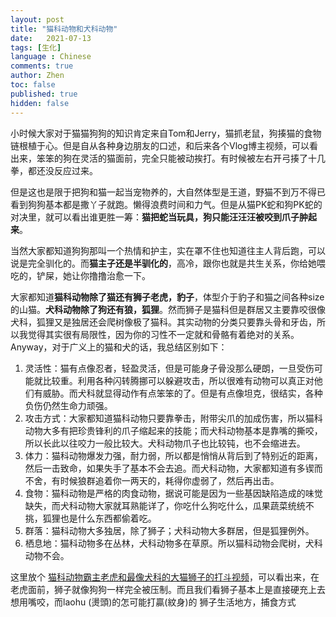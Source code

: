 ```yaml
---
layout: post
title: "猫科动物和犬科动物"
date:   2021-07-13
tags: [生化]
language : Chinese
comments: true
author: Zhen
toc: false
published: true
hidden: false
---
```

小时候大家对于猫猫狗狗的知识肯定来自Tom和Jerry，猫抓老鼠，狗揍猫的食物链根植于心。但是自从各种身边朋友的口述，和后来各个Vlog博主视频，可以看出来，笨笨的狗在灵活的猫面前，完全只能被动挨打。有时候被左右开弓揍了十几拳，都还没反应过来。

但是这也是限于把狗和猫一起当宠物养的，大自然体型是王道，野猫不到万不得已看到狗狗基本都是撒丫子就跑。懒得浪费时间和力气。但是从猫PK蛇和狗PK蛇的对决里，就可以看出谁更胜一筹：**猫把蛇当玩具，狗只能汪汪汪被咬到爪子肿起来**。

当然大家都知道狗狗那叫一个热情和护主，实在罩不住也知道往主人背后跑，可以说是完全驯化的。而**猫主子还是半驯化的**，高冷，跟你也就是共生关系，你给她喂吃的，铲屎，她让你撸撸治愈一下。

大家都知道**猫科动物除了猫还有狮子老虎，豹子**，体型介于豹子和猫之间各种size的山猫。**犬科动物除了狗还有狼，狐狸**。然而狮子是猫科但是群居又主要靠咬很像犬科，狐狸又是独居还会爬树像极了猫科。其实动物的分类只要靠头骨和牙齿，所以我觉得其实很有局限性，因为你的习性不一定就和骨骼有着绝对的关系。Anyway，对于广义上的猫和犬的话，我总结区别如下：

 1. 灵活性：猫有点像忍者，轻盈灵活，但是可能身子骨没那么硬朗，一旦受伤可能就比较重。利用各种闪转腾挪可以躲避攻击，所以很难有动物可以真正对他们有威胁。而犬科就显得动作有点笨笨的了。但是有点像坦克，很结实，各种负伤仍然生命力顽强。
 2. 攻击方式：大家都知道猫科动物只要靠拳击，附带尖爪的加成伤害，所以猫科动物大多有把珍贵锋利的爪子缩起来的技能；而犬科动物基本是靠嘴的撕咬，所以长此以往咬力一般比较大。犬科动物爪子也比较钝，也不会缩进去。
 3. 体力：猫科动物爆发力强，耐力弱，所以都是悄悄从背后到了特别近的距离，然后一击致命，如果失手了基本不会去追。而犬科动物，大家都知道有多锲而不舍，有时候狼群追着你一两天的，耗得你虚弱了，然后再出击。
 4. 食物：猫科动物是严格的肉食动物，据说可能是因为一些基因缺陷造成的味觉缺失，而犬科动物大家就耳熟能详了，你吃什么狗吃什么，瓜果蔬菜统统不挑，狐狸也是什么东西都偷着吃。
 5. 群落：猫科动物大多独居，除了狮子；犬科动物大多群居，但是狐狸例外。
 6. 栖息地：猫科动物多在丛林，犬科动物多在草原。所以猫科动物会爬树，犬科动物不会。

这里放个 [猫科动物霸主老虎和最像犬科的大猫狮子的打斗视频](https://youtu.be/jdKTR8VXYwE)，可以看出来，在老虎面前，狮子就像狗狗一样完全被压制。而且我们看狮子基本上是直接硬充上去想用嘴咬，而laohu
(燙頭)的怎可能打贏(紋身)的
狮子生活地方，捕食方式
<!--stackedit_data:
eyJoaXN0b3J5IjpbMTgzMzkxOTMzMCwtOTM1MjcxODUsLTE3NT
Y2NzkxNzIsLTE1MTQ2MDEyMTUsNTU5NzQ1MDAxLC0xNjc4MzIy
MTEsOTE3ODQ4NTA1LC04ODc0MTMwOTYsLTI3OTY5ODc4MF19
-->